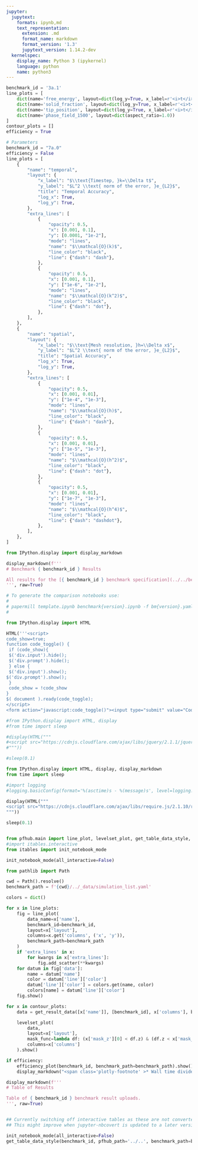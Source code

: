 ```yaml
---
jupyter:
  jupytext:
    formats: ipynb,md
    text_representation:
      extension: .md
      format_name: markdown
      format_version: '1.3'
      jupytext_version: 1.14.2-dev
  kernelspec:
    display_name: Python 3 (ipykernel)
    language: python
    name: python3
---
```


```python papermill={"duration": 0.014038, "end_time": "2023-08-04T15:24:42.037929", "exception": false, "start_time": "2023-08-04T15:24:42.023891", "status": "completed"} tags=["parameters"]
benchmark_id = '3a.1'
line_plots = [
    dict(name='free_energy', layout=dict(log_y=True, x_label=r'<i>t</i>', y_label=r'&#8497;', range_y=[1.8e6, 2.4e6], title="Free Energy v Time")),
    dict(name='solid_fraction', layout=dict(log_y=True, x_label=r'<i>t</i>')),
    dict(name='tip_position', layout=dict(log_y=True, x_label=r'<i>t</i>')),
    dict(name='phase_field_1500', layout=dict(aspect_ratio=1.0))
]
contour_plots = []
efficiency = True
```

```python papermill={"duration": 0.010864, "end_time": "2023-08-04T15:24:42.051442", "exception": false, "start_time": "2023-08-04T15:24:42.040578", "status": "completed"} tags=["injected-parameters"]
# Parameters
benchmark_id = "7a.0"
efficiency = False
line_plots = [
    {
        "name": "temporal",
        "layout": {
            "x_label": "$\\text{Timestep, }k=\\Delta t$",
            "y_label": "$L^2 \\text{ norm of the error, }e_{L2}$",
            "title": "Temporal Accuracy",
            "log_x": True,
            "log_y": True,
        },
        "extra_lines": [
            {
                "opacity": 0.5,
                "x": [0.001, 0.1],
                "y": [0.0001, "1e-2"],
                "mode": "lines",
                "name": "$\\mathcal{O}(k)$",
                "line_color": "black",
                "line": {"dash": "dash"},
            },
            {
                "opacity": 0.5,
                "x": [0.001, 0.1],
                "y": ["1e-6", "1e-2"],
                "mode": "lines",
                "name": "$\\mathcal{O}(k^2)$",
                "line_color": "black",
                "line": {"dash": "dot"},
            },
        ],
    },
    {
        "name": "spatial",
        "layout": {
            "x_label": "$\\text{Mesh resolution, }h=\\Delta x$",
            "y_label": "$L^2 \\text{ norm of the error, }e_{L2}$",
            "title": "Spatial Accuracy",
            "log_x": True,
            "log_y": True,
        },
        "extra_lines": [
            {
                "opacity": 0.5,
                "x": [0.001, 0.01],
                "y": ["1e-4", "1e-3"],
                "mode": "lines",
                "name": "$\\mathcal{O}(h)$",
                "line_color": "black",
                "line": {"dash": "dash"},
            },
            {
                "opacity": 0.5,
                "x": [0.001, 0.01],
                "y": ["1e-5", "1e-3"],
                "mode": "lines",
                "name": "$\\mathcal{O}(h^2)$",
                "line_color": "black",
                "line": {"dash": "dot"},
            },
            {
                "opacity": 0.5,
                "x": [0.001, 0.01],
                "y": ["1e-7", "1e-3"],
                "mode": "lines",
                "name": "$\\mathcal{O}(h^4)$",
                "line_color": "black",
                "line": {"dash": "dashdot"},
            },
        ],
    },
]

```

```python papermill={"duration": 0.01354, "end_time": "2023-08-04T15:24:42.068970", "exception": false, "start_time": "2023-08-04T15:24:42.055430", "status": "completed"} tags=[]
from IPython.display import display_markdown

display_markdown(f'''
# Benchmark { benchmark_id } Results

All results for the [{ benchmark_id } benchmark specification](../../benchmarks/benchmark{ benchmark_id }.ipynb/).
''', raw=True)
```

```python papermill={"duration": 0.009191, "end_time": "2023-08-04T15:24:42.081575", "exception": false, "start_time": "2023-08-04T15:24:42.072384", "status": "completed"} tags=[]
# To generate the comparison notebooks use:
#
# papermill template.ipynb benchmark{version}.ipynb -f bm{version}.yaml
#
```

```python papermill={"duration": 0.012087, "end_time": "2023-08-04T15:24:42.097048", "exception": false, "start_time": "2023-08-04T15:24:42.084961", "status": "completed"} tags=[]
from IPython.display import HTML

HTML('''<script>
code_show=true;
function code_toggle() {
 if (code_show){
 $('div.input').hide();
 $('div.prompt').hide();
 } else {
 $('div.input').show();
$('div.prompt').show();
 }
 code_show = !code_show
}
$( document ).ready(code_toggle);
</script>
<form action="javascript:code_toggle()"><input type="submit" value="Code Toggle"></form>''')
```

```python papermill={"duration": 0.584391, "end_time": "2023-08-04T15:24:42.684580", "exception": false, "start_time": "2023-08-04T15:24:42.100189", "status": "completed"} tags=[]
#from IPython.display import HTML, display
#from time import sleep

#display(HTML("""
#<script src="https://cdnjs.cloudflare.com/ajax/libs/jquery/2.1.1/jquery.min.js"></script>
#"""))

#sleep(0.1)

from IPython.display import HTML, display, display_markdown
from time import sleep

#import logging
#logging.basicConfig(format='%(asctime)s - %(message)s', level=logging.DEBUG)

display(HTML("""
<script src="https://cdnjs.cloudflare.com/ajax/libs/require.js/2.1.10/require.min.js"></script>
"""))

sleep(0.1)


from pfhub.main import line_plot, levelset_plot, get_table_data_style, plot_order_of_accuracy, get_result_data, efficiency_plot
#import itables.interactive
from itables import init_notebook_mode

init_notebook_mode(all_interactive=False)
```

```python papermill={"duration": 0.009506, "end_time": "2023-08-04T15:24:42.696814", "exception": false, "start_time": "2023-08-04T15:24:42.687308", "status": "completed"} tags=[]
from pathlib import Path

cwd = Path().resolve()
benchmark_path = f'{cwd}/../_data/simulation_list.yaml'
```

```python papermill={"duration": 220.085838, "end_time": "2023-08-04T15:28:22.785232", "exception": false, "start_time": "2023-08-04T15:24:42.699394", "status": "completed"} tags=[]
colors = dict()

for x in line_plots:
    fig = line_plot(
        data_name=x['name'],
        benchmark_id=benchmark_id,
        layout=x['layout'],
        columns=x.get('columns', ('x', 'y')),
        benchmark_path=benchmark_path
    )
    if 'extra_lines' in x:
        for kwargs in x['extra_lines']:
            fig.add_scatter(**kwargs)
    for datum in fig['data']:
        name = datum['name']
        color = datum['line']['color']
        datum['line']['color'] = colors.get(name, color)
        colors[name] = datum['line']['color']
    fig.show()
```

```python papermill={"duration": 0.051954, "end_time": "2023-08-04T15:28:22.882568", "exception": false, "start_time": "2023-08-04T15:28:22.830614", "status": "completed"} tags=[]
for x in contour_plots:
    data = get_result_data([x['name']], [benchmark_id], x['columns'], benchmark_path=benchmark_path)

    levelset_plot(
        data,
        layout=x['layout'],
        mask_func=lambda df: (x['mask_z'][0] < df.z) & (df.z < x['mask_z'][1]),
        columns=x['columns']
    ).show()
```

```python papermill={"duration": 0.047718, "end_time": "2023-08-04T15:28:22.975652", "exception": false, "start_time": "2023-08-04T15:28:22.927934", "status": "completed"} tags=[]
if efficiency:
    efficiency_plot(benchmark_id, benchmark_path=benchmark_path).show()
    display_markdown("<span class='plotly-footnote' >* Wall time divided by the total simulated time.</span>", raw=True)
```

```python papermill={"duration": 0.049093, "end_time": "2023-08-04T15:28:23.068898", "exception": false, "start_time": "2023-08-04T15:28:23.019805", "status": "completed"} tags=[]
display_markdown(f'''
# Table of Results

Table of { benchmark_id } benchmark result uploads.
''', raw=True)
```

```python papermill={"duration": 0.045059, "end_time": "2023-08-04T15:28:23.178042", "exception": false, "start_time": "2023-08-04T15:28:23.132983", "status": "completed"} tags=[]

```

```python papermill={"duration": 0.915896, "end_time": "2023-08-04T15:28:24.139424", "exception": false, "start_time": "2023-08-04T15:28:23.223528", "status": "completed"} tags=[]
## Currently switching off interactive tables as these are not converted to HTML properly.
## This might improve when jupyter-nbcovert is updated to a later version.

init_notebook_mode(all_interactive=False)
get_table_data_style(benchmark_id, pfhub_path='../..', benchmark_path=benchmark_path)
```

```python papermill={"duration": 0.049549, "end_time": "2023-08-04T15:28:24.237555", "exception": false, "start_time": "2023-08-04T15:28:24.188006", "status": "completed"} tags=[]

```
